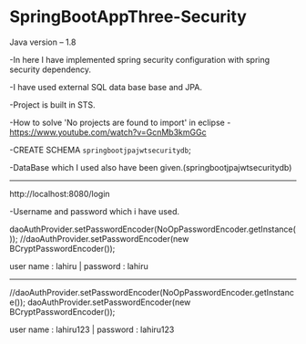 # SpringBootAppThree-Security

Java version – 1.8


-In here I have implemented spring security configuration with spring security dependency. 


-I have used external SQL data base base and JPA.
 
 
-Project is built in STS.

-How to solve 'No projects are found to import' in eclipse  - https://www.youtube.com/watch?v=GcnMb3kmGGc


-CREATE SCHEMA `springbootjpajwtsecuritydb`;

-DataBase which I used also have been given.(springbootjpajwtsecuritydb)

----------------------------------------------------------------------

http://localhost:8080/login

-Username and password which i have used.

daoAuthProvider.setPasswordEncoder(NoOpPasswordEncoder.getInstance());
//daoAuthProvider.setPasswordEncoder(new BCryptPasswordEncoder());

user name : lahiru | password : lahiru

----------------------------------------------------------------------

//daoAuthProvider.setPasswordEncoder(NoOpPasswordEncoder.getInstance());
daoAuthProvider.setPasswordEncoder(new BCryptPasswordEncoder());

user name : lahiru123 | password : lahiru123
